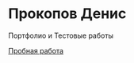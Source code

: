 

# Прокопов Денис
Портфолио и Тестовые работы

[Пробная работа](https://denysprokopov.github.io/test/ "сайт работа")
